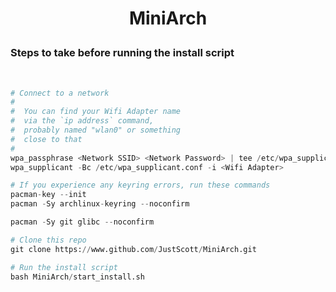 # <p align='center'>MiniArch</p>

<h3>Steps to take before running the install script</h3>
<br>

```python
# Connect to a network
#
#  You can find your Wifi Adapter name
#  via the `ip address` command, 
#  probably named "wlan0" or something
#  close to that 
#
wpa_passphrase <Network SSID> <Network Password> | tee /etc/wpa_supplicant.conf
wpa_supplicant -Bc /etc/wpa_supplicant.conf -i <Wifi Adapter>

# If you experience any keyring errors, run these commands
pacman-key --init
pacman -Sy archlinux-keyring --noconfirm

pacman -Sy git glibc --noconfirm

# Clone this repo
git clone https://www.github.com/JustScott/MiniArch.git

# Run the install script
bash MiniArch/start_install.sh

```

